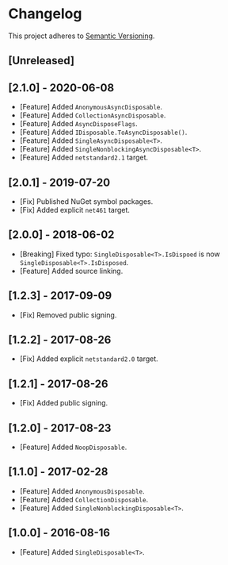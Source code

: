 # Changelog
This project adheres to [Semantic Versioning](https://semver.org/spec/v2.0.0.html).

## [Unreleased]

## [2.1.0] - 2020-06-08
- [Feature] Added `AnonymousAsyncDisposable`.
- [Feature] Added `CollectionAsyncDisposable`.
- [Feature] Added `AsyncDisposeFlags`.
- [Feature] Added `IDisposable.ToAsyncDisposable()`.
- [Feature] Added `SingleAsyncDisposable<T>`.
- [Feature] Added `SingleNonblockingAsyncDisposable<T>`.
- [Feature] Added `netstandard2.1` target.

## [2.0.1] - 2019-07-20
- [Fix] Published NuGet symbol packages.
- [Fix] Added explicit `net461` target.

## [2.0.0] - 2018-06-02
- [Breaking] Fixed typo: `SingleDisposable<T>.IsDispoed` is now `SingleDisposable<T>.IsDisposed`.
- [Feature] Added source linking.

## [1.2.3] - 2017-09-09
- [Fix] Removed public signing.

## [1.2.2] - 2017-08-26
- [Fix] Added explicit `netstandard2.0` target.

## [1.2.1] - 2017-08-26
- [Fix] Added public signing.

## [1.2.0] - 2017-08-23
- [Feature] Added `NoopDisposable`.

## [1.1.0] - 2017-02-28
- [Feature] Added `AnonymousDisposable`.
- [Feature] Added `CollectionDisposable`.
- [Feature] Added `SingleNonblockingDisposable<T>`.

## [1.0.0] - 2016-08-16
- [Feature] Added `SingleDisposable<T>`.
